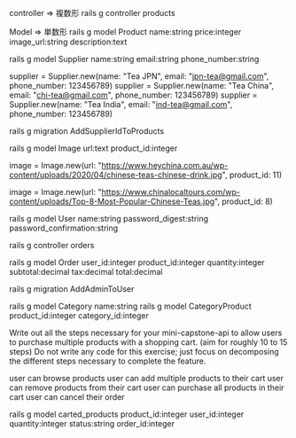 <!-- Create an app with two routes:
  one shows one particular product
  one shows all the products 

rails new
rails db:create
git add .
git commit ...
(make remote repository on git hub)
(git push origin main)

model
  rails g model
  rails db:migrate

controller
  rails g controller
  create two methods: show, index

route
  config/route.rb
  create two route: show, index　

put info
  seed.rb
    product = Product.new()

  rails db:seed

test request
  access to api with url created -->


<!-- commands -->
controller => 複数形
  rails g controller products

Model => 単数形
  rails g model Product name:string price:integer image_url:string description:text


  rails g model Supplier name:string email:string phone_number:string

  supplier = Supplier.new(name: "Tea JPN", email: "jpn-tea@gmail.com", phone_number: 123456789)
  supplier = Supplier.new(name: "Tea China", email: "chi-tea@gmail.com", phone_number: 123456789)
  supplier = Supplier.new(name: "Tea India", email: "ind-tea@gmail.com", phone_number: 123456789)

  rails g migration AddSupplierIdToProducts

  rails g model Image url:text product_id:integer

  image = Image.new(url: "https://www.heychina.com.au/wp-content/uploads/2020/04/chinese-teas-chinese-drink.jpg", product_id: 11)

  image = Image.new(url: "https://www.chinalocaltours.com/wp-content/uploads/Top-8-Most-Popular-Chinese-Teas.jpg", product_id: 8)

  rails g model User name:string password_digest:string password_confirmation:string

  rails g controller orders

  rails g model Order user_id:integer product_id:integer quantity:integer subtotal:decimal tax:decimal total:decimal

  rails g migration AddAdminToUser

  rails g model Category name:string
  rails g model CategoryProduct product_id:integer category_id:integer


Write out all the steps necessary for your mini-capstone-api to allow users to purchase multiple products with a shopping cart. (aim for roughly 10 to 15 steps)
Do not write any code for this exercise; just focus on decomposing the different steps necessary to complete the feature.



user can browse products
user can add multiple products to their cart
user can remove products from their cart
user can purchase all products in their cart
user can cancel their order



rails g model carted_products product_id:integer user_id:integer quantity:integer status:string order_id:integer